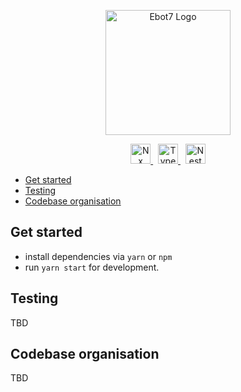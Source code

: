 <p align="center">
  <a href="https://wolt.com/" target="blank"><img src="https://sp-ao.shortpixel.ai/client/to_auto,q_glossy,ret_img/https://restia.cz/wp-content/uploads/2020/06/Sticker_Wolt_Logo_RGB_.png" width="200" alt="Ebot7 Logo" /></a>
</p>
<p align="center">
  <a href="http://nx.dev/" target="blank">
    <img src="https://raw.githubusercontent.com/nrwl/nx/master/images/nx-logo.png" height="32" alt="Nx"/>
  </a>
  <span>&nbsp;</span>
  <a href="https://www.typescriptlang.org/" target="blank">
    <img src="https://upload.wikimedia.org/wikipedia/commons/thumb/4/4c/Typescript_logo_2020.svg/1920px-Typescript_logo_2020.svg.png" height="32" alt="Typescript"/>
  </a>
  <span>&nbsp;</span>
  <a href="http://react.com/" target="blank">
    <img src="https://upload.wikimedia.org/wikipedia/commons/thumb/a/a7/React-icon.svg/2300px-React-icon.svg.png" height="32" alt="Nest Logo" />
  </a>
</p>

- [Get started](#get-started)
- [Testing](#testing)
- [Codebase organisation](#codebase-organisation)

## Get started

- install dependencies via `yarn` or `npm`
- run `yarn start` for development.

## Testing

TBD

## Codebase organisation

TBD
